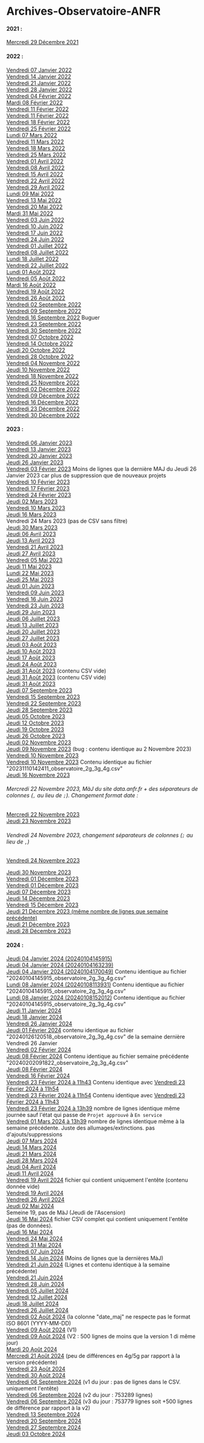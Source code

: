 # Archives-Observatoire-ANFR

#### 2021 :
[Mercredi 29 Décembre 2021](https://data.anfr.fr/sites/default/files/dataset/20211229090931_observatoire_2g_3g_4g.csv)  
#### 2022 :
[Vendredi 07 Janvier 2022](https://data.anfr.fr/sites/default/files/dataset/20220107142934_observatoire_2g_3g_4g.csv)  
[Vendredi 14 Janvier 2022](https://data.anfr.fr/sites/default/files/dataset/20220114122324_observatoire_2g_3g_4g.csv)  
[Vendredi 21 Janvier 2022](https://data.anfr.fr/sites/default/files/dataset/20220121115222_observatoire_2g_3g_4g.csv)  
[Vendredi 28 Janvier 2022](https://data.anfr.fr/sites/default/files/dataset/20220128100736_observatoire_2g_3g_4g.csv)  
[Vendredi 04 Février 2022](https://data.anfr.fr/sites/default/files/dataset/20220204144529_observatoire_2g_3g_4g.csv)  
[Mardi 08 Février 2022](https://data.anfr.fr/sites/default/files/dataset/20220208171458_observatoire_2g_3g_4g.csv)  
[Vendredi 11 Février 2022](https://data.anfr.fr/sites/default/files/dataset/20220211111811_observatoire_2g_3g_4g.csv)  
[Vendredi 11 Février 2022](https://data.anfr.fr/sites/default/files/dataset/20220211113829_observatoire_2g_3g_4g.csv)  
[Vendredi 18 Février 2022](https://data.anfr.fr/sites/default/files/dataset/20220218113520_observatoire_2g_3g_4g.csv)  
[Vendredi 25 Février 2022](https://data.anfr.fr/sites/default/files/dataset/20220225140846_observatoire_2g_3g_4g.csv)  
[Lundi 07 Mars 2022](https://data.anfr.fr/sites/default/files/dataset/20220307123334_observatoire_2g_3g_4g.csv)  
[Vendredi 11 Mars 2022](https://data.anfr.fr/sites/default/files/dataset/20220311130515_observatoire_2g_3g_4g.csv)  
[Vendredi 18 Mars 2022](https://data.anfr.fr/sites/default/files/dataset/20220318143221_observatoire_2g_3g_4g.csv)  
[Vendredi 25 Mars 2022](https://data.anfr.fr/sites/default/files/dataset/20220325140853_observatoire_2g_3g_4g.csv)  
[Vendredi 01 Avril 2022](https://data.anfr.fr/sites/default/files/dataset/20220401105304_observatoire_2g_3g_4g.csv)  
[Vendredi 08 Avril 2022](https://data.anfr.fr/sites/default/files/dataset/20220408110854_observatoire_2g_3g_4g.csv)  
[Vendredi 15 Avril 2022](https://data.anfr.fr/sites/default/files/dataset/20220415124608_observatoire_2g_3g_4g.csv)  
[Vendredi 22 Avril 2022](https://data.anfr.fr/sites/default/files/dataset/20220422105540_observatoire_2g_3g_4g.csv)  
[Vendredi 29 Avril 2022](https://data.anfr.fr/sites/default/files/dataset/20220429103742_observatoire_2g_3g_4g.csv)  
[Lundi 09 Mai 2022](https://data.anfr.fr/sites/default/files/dataset/20220509113247_observatoire_2g_3g_4g.csv)  
[Vendredi 13 Mai 2022](https://data.anfr.fr/sites/default/files/dataset/20220513155018_observatoire_2g_3g_4g.csv)  
[Vendredi 20 Mai 2022](https://data.anfr.fr/sites/default/files/dataset/20220520151923_observatoire_2g_3g_4g.csv)  
[Mardi 31 Mai 2022](https://data.anfr.fr/sites/default/files/dataset/20220531173526_observatoire_2g_3g_4g.csv)  
[Vendredi 03 Juin 2022](https://data.anfr.fr/sites/default/files/dataset/20220603115703_observatoire_2g_3g_4g.csv)  
[Vendredi 10 Juin 2022](https://data.anfr.fr/sites/default/files/dataset/20220610105216_observatoire_2g_3g_4g.csv)  
[Vendredi 17 Juin 2022](https://data.anfr.fr/sites/default/files/dataset/20220617103248_observatoire_2g_3g_4g.csv)  
[Vendredi 24 Juin 2022](https://data.anfr.fr/sites/default/files/dataset/20220624114211_observatoire_2g_3g_4g.csv)  
[Vendredi 01 Juillet 2022](https://data.anfr.fr/sites/default/files/dataset/20220701122051_observatoire_2g_3g_4g.csv)  
[Vendredi 08 Juillet 2022](https://data.anfr.fr/sites/default/files/dataset/20220708150949_observatoire_2g_3g_4g.csv)  
[Lundi 18 Juillet 2022](https://data.anfr.fr/sites/default/files/dataset/20220718121019_observatoire_2g_3g_4g.csv)  
[Vendredi 22 Juillet 2022](https://data.anfr.fr/sites/default/files/dataset/20220722105910_observatoire_2g_3g_4g.csv)  
[Lundi 01 Août 2022](https://data.anfr.fr/sites/default/files/dataset/20220801112447_observatoire_2g_3g_4g.csv)  
[Vendredi 05 Août 2022](https://data.anfr.fr/sites/default/files/dataset/20220805103817_observatoire_2g_3g_4g.csv)  
[Mardi 16 Août 2022](https://data.anfr.fr/sites/default/files/dataset/20220816120446_observatoire_2g_3g_4g.csv)  
[Vendredi 19 Août 2022](https://data.anfr.fr/sites/default/files/dataset/20220819100054_observatoire_2g_3g_4g.csv)  
[Vendredi 26 Août 2022](https://data.anfr.fr/sites/default/files/dataset/20220826121312_observatoire_2g_3g_4g.csv)  
[Vendredi 02 Septembre 2022](https://data.anfr.fr/sites/default/files/dataset/20220902114716_observatoire_2g_3g_4g.csv)  
[Vendredi 09 Septembre 2022](https://data.anfr.fr/sites/default/files/dataset/20220909115429_observatoire_2g_3g_4g.csv)  
[Vendredi 16 Septembre 2022](https://data.anfr.fr/sites/default/files/dataset/20220916095958_observatoire_2g_3g_4g.csv) Buguer  
[Vendredi 23 Septembre 2022](https://data.anfr.fr/sites/default/files/dataset/20220923095239_observatoire_2g_3g_4g.csv)  
[Vendredi 30 Septembre 2022](https://data.anfr.fr/sites/default/files/dataset/20220930100456_observatoire_2g_3g_4g.csv)  
[Vendredi 07 Octobre 2022](https://data.anfr.fr/sites/default/files/dataset/20221007094429_observatoire_2g_3g_4g.csv)  
[Vendredi 14 Octobre 2022](https://data.anfr.fr/sites/default/files/dataset/20221014095917_observatoire_2g_3g_4g.csv)  
[Jeudi 20 Octobre 2022](https://data.anfr.fr/sites/default/files/dataset/20221021000036_observatoire_2g_3g_4g.csv)  
[Vendredi 28 Octobre 2022](https://data.anfr.fr/sites/default/files/dataset/20221028091826_observatoire_2g_3g_4g.csv)  
[Vendredi 04 Novembre 2022](https://data.anfr.fr/sites/default/files/dataset/20221104085309_observatoire_2g_3g_4g.csv)  
[Jeudi 10 Novembre 2022](https://data.anfr.fr/sites/default/files/dataset/20221110163551_observatoire_2g_3g_4g.csv)  
[Vendredi 18 Novembre 2022](https://data.anfr.fr/sites/default/files/dataset/20221118085449_observatoire_2g_3g_4g.csv)  
[Vendredi 25 Novembre 2022](https://data.anfr.fr/sites/default/files/dataset/20221125095914_observatoire_2g_3g_4g.csv)  
[Vendredi 02 Décembre 2022](https://data.anfr.fr/sites/default/files/dataset/20221202092147_observatoire_2g_3g_4g.csv)  
[Vendredi 09 Décembre 2022](https://data.anfr.fr/sites/default/files/dataset/20221209102806_observatoire_2g_3g_4g.csv)  
[Vendredi 16 Décembre 2022](https://data.anfr.fr/sites/default/files/dataset/20221216103257_observatoire_2g_3g_4g.csv)  
[Vendredi 23 Décembre 2022](https://data.anfr.fr/sites/default/files/dataset/20221223091655_observatoire_2g_3g_4g.csv)  
[Vendredi 30 Décembre 2022](https://data.anfr.fr/sites/default/files/dataset/20221230093026_observatoire_2g_3g_4g.csv)  
#### 2023 :
[Vendredi 06 Janvier 2023](https://data.anfr.fr/sites/default/files/dataset/20230106100009_observatoire_2g_3g_4g.csv)  
[Vendredi 13 Janvier 2023](https://data.anfr.fr/sites/default/files/dataset/20230113103834_observatoire_2g_3g_4g.csv)  
[Vendredi 20 Janvier 2023](https://data.anfr.fr/sites/default/files/dataset/20230120094652_observatoire_2g_3g_4g.csv)  
[Jeudi 26 Janvier 2023](https://data.anfr.fr/sites/default/files/dataset/20230126181639_observatoire_2g_3g_4g.csv)  
[Vendredi 03 Février 2023](https://data.anfr.fr/sites/default/files/dataset/20230203093546_observatoire_2g_3g_4g.csv) Moins de lignes que la dernière MAJ du Jeudi 26 Janvier 2023 car plus de suppression que de nouveaux projets  
[Vendredi 10 Février 2023](https://data.anfr.fr/sites/default/files/dataset/20230210103340_observatoire_2g_3g_4g.csv)  
[Vendredi 17 Février 2023](https://data.anfr.fr/sites/default/files/dataset/20230217093233_observatoire_2g_3g_4g.csv)  
[Vendredi 24 Février 2023](https://data.anfr.fr/sites/default/files/dataset/20230224102929_observatoire_2g_3g_4g.csv)  
[Jeudi 02 Mars 2023](https://data.anfr.fr/sites/default/files/dataset/20230302193301_observatoire_2g_3g_4g.csv)  
[Vendredi 10 Mars 2023](https://data.anfr.fr/sites/default/files/dataset/20230310113328_observatoire_2g_3g_4g.csv)  
[Jeudi 16 Mars 2023](https://data.anfr.fr/sites/default/files/dataset/20230316182753_observatoire_2g_3g_4g.csv)  
Vendredi 24 Mars 2023 (pas de CSV sans filtre)  
[Jeudi 30 Mars 2023](https://data.anfr.fr/sites/default/files/dataset/20230330160145_observatoire_2g_3g_4g.csv)  
[Jeudi 06 Avril 2023](https://data.anfr.fr/sites/default/files/dataset/20230406183424_observatoire_2g_3g_4g.csv)  
[Jeudi 13 Avril 2023](https://data.anfr.fr/sites/default/files/dataset/20230413183656_observatoire_2g_3g_4g.csv)  
[Vendredi 21 Avril 2023](https://data.anfr.fr/sites/default/files/dataset/20230421075834_observatoire_2g_3g_4g.csv)  
[Jeudi 27 Avril 2023](https://data.anfr.fr/sites/default/files/dataset/20230427163538_observatoire_2g_3g_4g.csv)  
[Vendredi 05 Mai 2023](https://data.anfr.fr/sites/default/files/dataset/20230505093305_observatoire_2g_3g_4g.csv)  
[Jeudi 11 Mai 2023](https://data.anfr.fr/sites/default/files/dataset/20230511161025_observatoire_2g_3g_4g.csv)  
[Lundi 22 Mai 2023](https://data.anfr.fr/sites/default/files/dataset/20230522092527_observatoire_2g_3g_4g.csv)  
[Jeudi 25 Mai 2023](https://data.anfr.fr/sites/default/files/dataset/20230525154740_observatoire_2g_3g_4g.csv)  
[Jeudi 01 Juin 2023](https://data.anfr.fr/sites/default/files/dataset/20230601153708_observatoire_2g_3g_4g.csv)  
[Vendredi 09 Juin 2023](https://data.anfr.fr/sites/default/files/dataset/20230609005912_observatoire_2g_3g_4g.csv)  
[Vendredi 16 Juin 2023](https://data.anfr.fr/sites/default/files/dataset/20230616095553_observatoire_2g_3g_4g.csv)  
[Vendredi 23 Juin 2023](https://data.anfr.fr/sites/default/files/dataset/20230623085309_observatoire_2g_3g_4g.csv)  
[Jeudi 29 Juin 2023](https://data.anfr.fr/sites/default/files/dataset/20230629151426_observatoire_2g_3g_4g.csv)  
[Jeudi 06 Juillet 2023](https://data.anfr.fr/sites/default/files/dataset/20230706161948_observatoire_2g_3g_4g.csv)  
[Jeudi 13 Juillet 2023](https://data.anfr.fr/sites/default/files/dataset/20230713161056_observatoire_2g_3g_4g.csv)  
[Jeudi 20 Juillet 2023](https://data.anfr.fr/sites/default/files/dataset/20230720150852_observatoire_2g_3g_4g.csv)  
[Jeudi 27 Juillet 2023](https://data.anfr.fr/sites/default/files/dataset/20230727172528_observatoire_2g_3g_4g.csv)  
[Jeudi 03 Août 2023](https://data.anfr.fr/sites/default/files/dataset/20230803162406_observatoire_2g_3g_4g.csv)  
[Jeudi 10 Août 2023](https://data.anfr.fr/sites/default/files/dataset/20230810155205_observatoire_2g_3g_4g.csv)  
[Jeudi 17 Août 2023](https://data.anfr.fr/sites/default/files/dataset/20230817150414_observatoire_2g_3g_4g.csv)  
[Jeudi 24 Août 2023](https://data.anfr.fr/sites/default/files/dataset/20230824152450_observatoire_2g_3g_4g.csv)  
[Jeudi 31 Août 2023](https://data.anfr.fr/sites/default/files/dataset/20230831151957_observatoire_2g_3g_4g.csv) (contenu CSV vide)  
[Jeudi 31 Août 2023](https://data.anfr.fr/sites/default/files/dataset/20230831172642_observatoire_2g_3g_4g.csv) (contenu CSV vide)  
[Jeudi 31 Août 2023](https://data.anfr.fr/sites/default/files/dataset/20230831173348_observatoire_2g_3g_4g.csv)  
[Jeudi 07 Septembre 2023](https://data.anfr.fr/sites/default/files/dataset/20230907153506_observatoire_2g_3g_4g.csv)  
[Vendredi 15 Septembre 2023](https://data.anfr.fr/sites/default/files/dataset/20230915084109_observatoire_2g_3g_4g.csv)  
[Vendredi 22 Septembre 2023](https://data.anfr.fr/sites/default/files/dataset/20230922104710_observatoire_2g_3g_4g.csv)  
[Jeudi 28 Septembre 2023](https://data.anfr.fr/sites/default/files/dataset/20230928153916_observatoire_2g_3g_4g.csv)  
[Jeudi 05 Octobre 2023](https://data.anfr.fr/sites/default/files/dataset/20231005150936_observatoire_2g_3g_4g.csv)  
[Jeudi 12 Octobre 2023](https://data.anfr.fr/sites/default/files/dataset/20231012151455_observatoire_2g_3g_4g.csv)  
[Jeudi 19 Octobre 2023](https://data.anfr.fr/sites/default/files/dataset/20231019160554_observatoire_2g_3g_4g.csv)  
[Jeudi 26 Octobre 2023](https://data.anfr.fr/sites/default/files/dataset/20231026154633_observatoire_2g_3g_4g.csv)  
[Jeudi 02 Novembre 2023](https://data.anfr.fr/sites/default/files/dataset/20231102172147_observatoire_2g_3g_4g.csv)  
[Jeudi 09 Novembre 2023](https://data.anfr.fr/sites/default/files/dataset/20231109160129_observatoire_2g_3g_4g.csv) (bug : contenu identique au 2 Novembre 2023)  
[Vendredi 10 Novembre 2023](https://data.anfr.fr/sites/default/files/dataset/20231110142411_observatoire_2g_3g_4g.csv)  
[Vendredi 10 Novembre 2023](https://data.anfr.fr/sites/default/files/dataset/20231110144746_observatoire_2g_3g_4g.csv) Contenu identique au fichier "20231110142411_observatoire_2g_3g_4g.csv"  
[Jeudi 16 Novembre 2023](https://data.anfr.fr/sites/default/files/dataset/20231116152702_observatoire_2g_3g_4g.csv)  
###### Mercredi 22 Novembre 2023, MàJ du site data.anfr.fr + des séparateurs de colonnes (`,` au lieu de `;`). Changement format date : 
[Mercredi 22 Novembre 2023](https://data.anfr.fr/sites/default/files/dataset/20231122122425_observatoire_2g_3g_4g.csv)  
[Jeudi 23 Novembre 2023](https://data.anfr.fr/sites/default/files/dataset/20231123163224_observatoire_2g_3g_4g.csv)  
###### Vendredi 24 Novembre 2023, changement séparateurs de colonnes (`;` au lieu de `,`)
[Vendredi 24 Novembre 2023](https://data.anfr.fr/sites/default/files/dataset/20231124151009_observatoire_2g_3g_4g.csv)  

[Jeudi 30 Novembre 2023](https://data.anfr.fr/sites/default/files/dataset/20231130145329_observatoire_2g_3g_4g.csv)  
[Vendredi 01 Décembre 2023](https://data.anfr.fr/sites/default/files/dataset/20231201092024_observatoire_2g_3g_4g.csv)  
[Vendredi 01 Décembre 2023](https://data.anfr.fr/sites/default/files/dataset/20231201120605_observatoire_2g_3g_4g.csv)  
[Jeudi 07 Décembre 2023](https://data.anfr.fr/sites/default/files/dataset/20231207181144_observatoire_2g_3g_4g.csv)  
[Jeudi 14 Décembre 2023](https://data.anfr.fr/sites/default/files/dataset/20231214152828_observatoire_2g_3g_4g.csv)  
[Vendredi 15 Décembre 2023](https://data.anfr.fr/sites/default/files/dataset/20231215193323_observatoire_2g_3g_4g.csv)  
[Jeudi 21 Décembre 2023 (même nombre de lignes que semaine précédente)](https://data.anfr.fr/sites/default/files/dataset/20231221150414_observatoire_2g_3g_4g.csv)  
[Jeudi 21 Décembre 2023](https://data.anfr.fr/sites/default/files/dataset/20231221182352_observatoire_2g_3g_4g.csv)  
[Jeudi 28 Décembre 2023](https://data.anfr.fr/sites/default/files/dataset/20231228143658_observatoire_2g_3g_4g.csv)  

#### 2024 :
[Jeudi 04 Janvier 2024 (20240104145915)](https://data.anfr.fr/sites/default/files/dataset/20240104145915_observatoire_2g_3g_4g.csv)  
[Jeudi 04 Janvier 2024 (20240104163239)](https://data.anfr.fr/sites/default/files/dataset/20240104163239_observatoire_2g_3g_4g.csv)  
[Jeudi 04 Janvier 2024 (20240104170049)](https://data.anfr.fr/sites/default/files/dataset/20240104170049_observatoire_2g_3g_4g.csv) Contenu identique au fichier "20240104145915_observatoire_2g_3g_4g.csv"  
[Lundi 08 Janvier 2024 (20240108113931)](https://data.anfr.fr/sites/default/files/dataset/20240108113931_observatoire_2g_3g_4g.csv) Contenu identique au fichier "20240104145915_observatoire_2g_3g_4g.csv"  
[Lundi 08 Janvier 2024 (20240108152012)](https://data.anfr.fr/sites/default/files/dataset/20240108152012_observatoire_2g_3g_4g.csv) Contenu identique au fichier "20240104145915_observatoire_2g_3g_4g.csv"  
[Jeudi 11 Janvier 2024](https://data.anfr.fr/sites/default/files/dataset/20240111151526_observatoire_2g_3g_4g.csv)  
[Jeudi 18 Janvier 2024](https://data.anfr.fr/sites/default/files/dataset/20240118171422_observatoire_2g_3g_4g.csv)  
[Vendredi 26 Janvier 2024](https://data.anfr.fr/sites/default/files/dataset/20240126120518_observatoire_2g_3g_4g.csv)  
[Jeudi 01 Février 2024](https://data.anfr.fr/sites/default/files/dataset/20240201151209_observatoire_2g_3g_4g.csv) contenu identique au fichier "20240126120518_observatoire_2g_3g_4g.csv" de la semaine dernière Vendredi 26 Janvier  
[Vendredi 02 Février 2024](https://data.anfr.fr/sites/default/files/dataset/20240202091822_observatoire_2g_3g_4g.csv)  
[Jeudi 08 Février 2024](https://data.anfr.fr/sites/default/files/dataset/20240208151003_observatoire_2g_3g_4g.csv) Contenu identique au fichier semaine précédente "20240202091822_observatoire_2g_3g_4g.csv"  
[Jeudi 08 Février 2024](https://data.anfr.fr/sites/default/files/dataset/20240208162427_observatoire_2g_3g_4g.csv)  
[Vendredi 16 Février 2024](https://data.anfr.fr/sites/default/files/dataset/20240216112747_observatoire_2g_3g_4g.csv)  
[Vendredi 23 Février 2024 à 11h43](https://data.anfr.fr/sites/default/files/dataset/20240223114332_observatoire_2g_3g_4g.csv)  Contenu identique avec [Vendredi 23 Février 2024 à 11h54](https://data.anfr.fr/sites/default/files/dataset/20240223115447_observatoire_2g_3g_4g.csv)  
[Vendredi 23 Février 2024 à 11h54](https://data.anfr.fr/sites/default/files/dataset/20240223115447_observatoire_2g_3g_4g.csv)  Contenu identique avec [Vendredi 23 Février 2024 à 11h43](https://data.anfr.fr/sites/default/files/dataset/20240223114332_observatoire_2g_3g_4g.csv)  
[Vendredi 23 Février 2024 à 13h39](https://data.anfr.fr/sites/default/files/dataset/20240223133902_observatoire_2g_3g_4g.csv) nombre de lignes identique même journée sauf l'état qui passe de `Projet approuvé` à `En service`  
[Vendredi 01 Mars 2024 à 13h39](https://data.anfr.fr/sites/default/files/dataset/20240301120649_observatoire_2g_3g_4g.csv) nombre de lignes identique même à la semaine précédente. Juste des allumages/extinctions. pas d'ajouts/suppressions  
[Jeudi 07 Mars 2024](https://data.anfr.fr/sites/default/files/dataset/20240307162028_observatoire_2g_3g_4g.csv)  
[Jeudi 14 Mars 2024](https://data.anfr.fr/sites/default/files/dataset/20240314192117_observatoire_2g_3g_4g.csv)  
[Jeudi 21 Mars 2024](https://data.anfr.fr/sites/default/files/dataset/20240321161754_observatoire_2g_3g_4g.csv)  
[Jeudi 28 Mars 2024](https://data.anfr.fr/sites/default/files/dataset/20240328225124_observatoire_2g_3g_4g.csv)  
[Jeudi 04 Avril 2024](https://data.anfr.fr/sites/default/files/dataset/20240404173858_observatoire_2g_3g_4g.csv)  
[Jeudi 11 Avril 2024](https://data.anfr.fr/sites/default/files/dataset/20240411183232_observatoire_2g_3g_4g.csv)  
[Vendredi 19 Avril 2024](https://data.anfr.fr/sites/default/files/dataset/20240419102754_observatoire_2g_3g_4g.csv) fichier qui contient uniquement l'entête (contenu donnée vide)  
[Vendredi 19 Avril 2024](https://data.anfr.fr/sites/default/files/dataset/20240419124029_observatoire_2g_3g_4g.csv)  
[Vendredi 26 Avril 2024](https://data.anfr.fr/sites/default/files/dataset/20240426092024_observatoire_2g_3g_4g.csv)  
[Jeudi 02 Mai 2024](https://data.anfr.fr/sites/default/files/dataset/20240502160101_observatoire_2g_3g_4g.csv)  
Semeine 19, pas de MàJ (Jeudi de l'Ascension)  
[Jeudi 16 Mai 2024](https://data.anfr.fr/sites/default/files/dataset/20240516184923_observatoire_2g_3g_4g.csv) fichier CSV complet qui contient uniquement l'entête (pas de données).  
[Jeudi 16 Mai 2024](https://data.anfr.fr/sites/default/files/dataset/20240516185252_observatoire_2g_3g_4g.csv)  
[Vendredi 24 Mai 2024](https://data.anfr.fr/sites/default/files/dataset/20240524085447_observatoire_2g_3g_4g.csv)  
[Vendredi 31 Mai 2024](https://data.anfr.fr/sites/default/files/dataset/20240531081207_observatoire_2g_3g_4g.csv)  
[Vendredi 07 Juin 2024](https://data.anfr.fr/sites/default/files/dataset/20240607092643_observatoire_2g_3g_4g.csv)  
[Vendredi 14 Juin 2024](https://data.anfr.fr/sites/default/files/dataset/20240614085453_observatoire_2g_3g_4g.csv) (Moins de lignes que la dernières MàJ)  
[Vendredi 21 Juin 2024](https://data.anfr.fr/sites/default/files/dataset/20240621091719_observatoire_2g_3g_4g.csv) (Lignes et contenu identique à la semaine précédente)  
[Vendredi 21 Juin 2024](https://data.anfr.fr/sites/default/files/dataset/20240621103750_observatoire_2g_3g_4g.csv)  
[Vendredi 28 Juin 2024](https://data.anfr.fr/sites/default/files/dataset/20240628092359_observatoire_2g_3g_4g.csv)  
[Vendredi 05 Juillet 2024](https://data.anfr.fr/sites/default/files/dataset/20240705100839_observatoire_2g_3g_4g.csv)  
[Vendredi 12 Juillet 2024](https://data.anfr.fr/sites/default/files/dataset/20240712144632_observatoire_2g_3g_4g.csv)  
[Jeudi 18 Juillet 2024](https://data.anfr.fr/sites/default/files/dataset/20240718233456_observatoire_2g_3g_4g.csv)  
[Vendredi 26 Juillet 2024](https://data.anfr.fr/sites/default/files/dataset/20240726084621_observatoire_2g_3g_4g.csv)  
[Vendredi 02 Août 2024](https://data.anfr.fr/sites/default/files/dataset/20240802091455_observatoire_2g_3g_4g.csv) (la colonne "date_maj" ne respecte pas le format ISO 8601 (YYYY-MM-DD)  
[Vendredi 09 Août 2024](https://data.anfr.fr/sites/default/files/dataset/20240809110838_observatoire_2g_3g_4g.csv) (V1)  
[Vendredi 09 Août 2024](https://data.anfr.fr/sites/default/files/dataset/20240809114147_observatoire_2g_3g_4g.csv) (V2 : 500 lignes de moins que la version 1 di même jour)  
[Mardi 20 Août 2024](https://data.anfr.fr/sites/default/files/dataset/20240820104859_observatoire_2g_3g_4g.csv)  
[Mercredi 21 Août 2024](https://data.anfr.fr/sites/default/files/dataset/20240821184137_observatoire_2g_3g_4g.csv) (peu de différences en 4g/5g par rapport à la version précédente)  
[Vendredi 23 Août 2024](https://data.anfr.fr/sites/default/files/dataset/20240823091850_observatoire_2g_3g_4g.csv)  
[Vendredi 30 Août 2024](https://data.anfr.fr/sites/default/files/dataset/20240830101131_observatoire_2g_3g_4g.csv)  
[Vendredi 06 Septembre 2024](https://data.anfr.fr/sites/default/files/dataset/20240906102655_observatoire_2g_3g_4g.csv) (v1 du jour : pas de lignes dans le CSV. uniquement l'entête)  
[Vendredi 06 Septembre 2024](https://data.anfr.fr/sites/default/files/dataset/20240906113634_observatoire_2g_3g_4g.csv) (v2 du jour : 753289 lignes)  
[Vendredi 06 Septembre 2024](https://data.anfr.fr/sites/default/files/dataset/20240906131953_observatoire_2g_3g_4g.csv) (v3 du jour : 753779 lignes soit +500 lignes de différence par rapport à la v2)  
[Vendredi 13 Septembre 2024](https://data.anfr.fr/sites/default/files/dataset/20240913092114_observatoire_2g_3g_4g.csv)  
[Vendredi 20 Septembre 2024](https://data.anfr.fr/sites/default/files/dataset/20240920101617_observatoire_2g_3g_4g.csv)  
[Vendredi 27 Septembre 2024](https://data.anfr.fr/sites/default/files/dataset/20240927092334_observatoire_2g_3g_4g.csv)  
[Jeudi 03 Octobre 2024](https://data.anfr.fr/sites/default/files/dataset/20241003173151_observatoire_2g_3g_4g.csv)  
